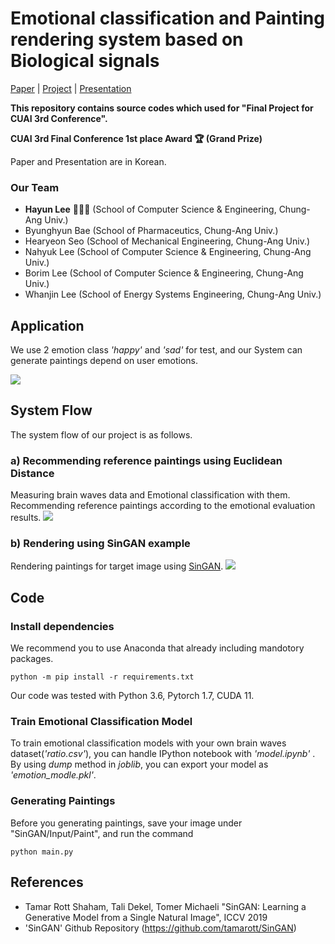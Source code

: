 
# Emotional classification and Painting rendering system based on Biological signals

[Paper](https://drive.google.com/file/d/10U2h2FI7Werj9rdcbjAglw2g9R5F3Yvl/view?usp=sharing) | [Project](https://drive.google.com/file/d/1KKKzKKXDGYLnVxo6IKglSMEkLFIPi1No/view?usp=sharing) | [Presentation](https://drive.google.com/file/d/1vdqw6_wS0JVksHec_CEPYjCppfYjO90Z/view?usp=sharing)

**This repository contains source codes which used for "Final Project for CUAI 3rd Conference".**

**CUAI 3rd Final Conference 1st place Award 🏆 (Grand Prize)**

Paper and Presentation are in Korean.

### Our Team 
 - **Hayun Lee** 🙋🏻‍♀️ (School of Computer Science & Engineering, Chung-Ang Univ.)
 - Byunghyun Bae (School of Pharmaceutics, Chung-Ang Univ.)
 - Hearyeon Seo (School of Mechanical Engineering, Chung-Ang Univ.)
 - Nahyuk Lee (School of Computer Science & Engineering, Chung-Ang Univ.)
 - Borim Lee (School of Computer Science & Engineering, Chung-Ang Univ.)
 - Whanjin Lee (School of Energy Systems Engineering, Chung-Ang Univ.)


## Application
We use 2 emotion class *'happy'* and *'sad'* for test, and our System can generate paintings depend on user emotions.


![](imgs/application.jpg)

## System Flow
The system flow of our project is as follows. 

### a) Recommending reference paintings using Euclidean Distance
Measuring brain waves data and Emotional classification with them. Recommending reference paintings according to the emotional evaluation results.
![](imgs/recommending.jpg)

### b) Rendering using SinGAN example
Rendering paintings for target image using [SinGAN](https://github.com/NahyukLEE/SinGAN).
![](imgs/rendering.jpg)

## Code

### Install dependencies
We recommend you to use Anaconda that already including mandotory packages. 
```
python -m pip install -r requirements.txt
```
Our code was tested with Python 3.6, Pytorch 1.7, CUDA 11.

### Train Emotional Classification Model
To train emotional classification models with your own brain waves dataset(*'ratio.csv'*), you can handle IPython notebook with *'model.ipynb'* . By using *dump* method in *joblib*, you can export your model as *'emotion_modle.pkl'*.

### Generating Paintings
Before you generating paintings, save your image under "SinGAN/Input/Paint", and run the command
```
python main.py
```

## References
- Tamar Rott Shaham, Tali Dekel, Tomer Michaeli "SinGAN: Learning a Generative Model from a Single Natural Image", ICCV 2019
- 'SinGAN' Github Repository (https://github.com/tamarott/SinGAN)
